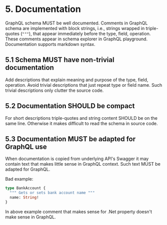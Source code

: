 # 5. Documentation

GraphQL schema MUST be well documented.
Comments in GraphQL schema are implemented with block strings, i.e., strings wrapped in triple-quotes (`"""`), that appear immediately before the type, field, operation. These comments appear in schema explorer in GraphQL playground. Documentation supports markdown syntax.

## 5.1 Schema MUST have non-trivial documentation

Add descriptions that explain meaning and purpose of the type, field, operation. Avoid trivial descriptions that just repeat type or field name. Such trivial descriptions only clutter the source code.

## 5.2 Documentation SHOULD be compact

For short descriptions triple-quotes and string content SHOULD be on the same line. Otherwise it makes difficult to read the schema in source code.

## 5.3 Documentation MUST be adapted for GraphQL use

When documentation is copied from underlying API's Swagger it may contain text that makes little sense in GraphQL context. Such text MUST be adapted for GraphQL.

Bad example:
```graphql
type BankAccount {
  """ Gets or sets bank account name """
  name: String!
}
```

In above example comment that makes sense for .Net property doesn't make sense in GraphQL.
